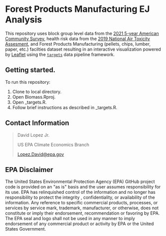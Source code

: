
# Forest Products Manufacturing EJ Analysis

This repository uses block group level data from the [2021 5-year American Community Survey](https://api.census.gov/data/2021/acs/acs5/variables.html), health risk data from the [2019 National Air Toxicity Assesment](https://www.epa.gov/national-air-toxics-assessment), and Forest Products Manufacturing (pellets, chips, lumber, paper, etc.) facilties dataset resulting in an interactive visualization powered by [Leaflet](https://rstudio.github.io/leaflet/) using the [`targets`](https://books.ropensci.org/targets/) data pipeline framework.


## Getting started.

To run this repository:

1. Clone to local directory.
2. Open Biomass.Rproj.
3. Open _targets.R.
4. Follow brief instructions as described in _targets.R.

## Contact Information

> David Lopez Jr.
>
> US EPA Climate Economics Branch
>
> Lopez.David@epa.gov


## EPA Disclaimer

The United States Environmental Protection Agency (EPA) GitHub project code is provided on an "as is" basis and the user assumes responsibility for its use.  EPA has relinquished control of the information and no longer has responsibility to protect the integrity , confidentiality, or availability of the information.  Any reference to specific commercial products, processes, or services by service mark, trademark, manufacturer, or otherwise, does not constitute or imply their endorsement, recommendation or favoring by EPA.  The EPA seal and logo shall not be used in any manner to imply endorsement of any commercial product or activity by EPA or the United States Government.
